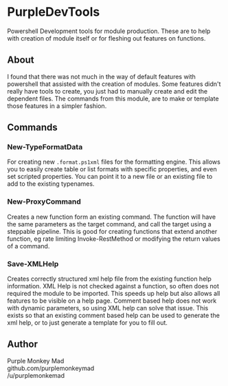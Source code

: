 # PurpleDevTools

Powershell Development tools for module production.
These are to help with creation of module itself or for fleshing out features on functions.

## About

I found that there was not much in the way of default features with powershell that assisted with the creation of modules.
Some features didn't really have tools to create, you just had to manually create and edit the dependent files.
The commands from this module, are to make or template those features in a simpler fashion.

## Commands

### New-TypeFormatData

For creating new `.format.ps1xml` files for the formatting engine.
This allows you to easily create table or list formats with specific properties, and even set scripted properties.
You can point it to a new file or an existing file to add to the existing typenames.

### New-ProxyCommand

Creates a new function form an existing command.
The function will have the same parameters as the target command, and call the target using a steppable pipeline.
This is good for creating functions that extend another function, eg rate limiting Invoke-RestMethod or modifying the return values of a command.

### Save-XMLHelp

Creates correctly structured xml help file from the existing function help information.
XML Help is not checked against a function, so often does not required the module to be imported.
This speeds up help but also allows all features to be visible on a help page.
Comment based help does not work with dynamic parameters, so using XML help can solve that issue.
This exists so that an existing comment based help can be used to generate the xml help, or to just generate a template for you to fill out.

## Author

Purple Monkey Mad  
github.com/purplemonkeymad  
/u/purplemonkemad

